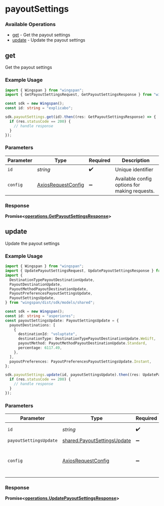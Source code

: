# payoutSettings

### Available Operations

* [get](#get) - Get the payout settings
* [update](#update) - Update the payout settings

## get

Get the payout settings

### Example Usage

```typescript
import { Wingspan } from "wingspan";
import { GetPayoutSettingsRequest, GetPayoutSettingsResponse } from "wingspan/dist/sdk/models/operations";

const sdk = new Wingspan();
const id: string = "explicabo";

sdk.payoutSettings.get(id).then((res: GetPayoutSettingsResponse) => {
  if (res.statusCode == 200) {
    // handle response
  }
});
```

### Parameters

| Parameter                                                    | Type                                                         | Required                                                     | Description                                                  |
| ------------------------------------------------------------ | ------------------------------------------------------------ | ------------------------------------------------------------ | ------------------------------------------------------------ |
| `id`                                                         | *string*                                                     | :heavy_check_mark:                                           | Unique identifier                                            |
| `config`                                                     | [AxiosRequestConfig](https://axios-http.com/docs/req_config) | :heavy_minus_sign:                                           | Available config options for making requests.                |


### Response

**Promise<[operations.GetPayoutSettingsResponse](../../models/operations/getpayoutsettingsresponse.md)>**


## update

Update the payout settings

### Example Usage

```typescript
import { Wingspan } from "wingspan";
import { UpdatePayoutSettingsRequest, UpdatePayoutSettingsResponse } from "wingspan/dist/sdk/models/operations";
import {
  DestinationTypePayoutDestinationUpdate,
  PayoutDestinationUpdate,
  PayoutMethodPayoutDestinationUpdate,
  PayoutPreferencesPayoutSettingsUpdate,
  PayoutSettingsUpdate,
} from "wingspan/dist/sdk/models/shared";

const sdk = new Wingspan();
const id: string = "asperiores";
const payoutSettingsUpdate: PayoutSettingsUpdate = {
  payoutDestinations: [
    {
      destinationId: "voluptate",
      destinationType: DestinationTypePayoutDestinationUpdate.WeGift,
      payoutMethod: PayoutMethodPayoutDestinationUpdate.Standard,
      percentage: 6117.49,
    },
  ],
  payoutPreferences: PayoutPreferencesPayoutSettingsUpdate.Instant,
};

sdk.payoutSettings.update(id, payoutSettingsUpdate).then((res: UpdatePayoutSettingsResponse) => {
  if (res.statusCode == 200) {
    // handle response
  }
});
```

### Parameters

| Parameter                                                                  | Type                                                                       | Required                                                                   | Description                                                                |
| -------------------------------------------------------------------------- | -------------------------------------------------------------------------- | -------------------------------------------------------------------------- | -------------------------------------------------------------------------- |
| `id`                                                                       | *string*                                                                   | :heavy_check_mark:                                                         | Unique identifier                                                          |
| `payoutSettingsUpdate`                                                     | [shared.PayoutSettingsUpdate](../../models/shared/payoutsettingsupdate.md) | :heavy_minus_sign:                                                         | N/A                                                                        |
| `config`                                                                   | [AxiosRequestConfig](https://axios-http.com/docs/req_config)               | :heavy_minus_sign:                                                         | Available config options for making requests.                              |


### Response

**Promise<[operations.UpdatePayoutSettingsResponse](../../models/operations/updatepayoutsettingsresponse.md)>**

